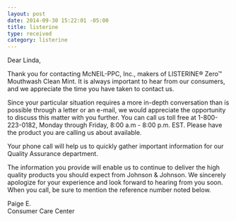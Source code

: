```yaml
---
layout: post
date: 2014-09-30 15:22:01 -05:00
title: listerine
type: received
category: listerine
---
```


Dear Linda,

Thank you for contacting McNEIL-PPC, Inc., makers of LISTERINE® Zero™ Mouthwash Clean Mint.  It is always important to hear from our consumers, and we appreciate the time you have taken to contact us.

Since your particular situation requires a more in-depth conversation than is possible through a letter or an e-mail, we would appreciate the opportunity to discuss this matter with you further. You can call us toll free at 1-800-223-0182,
Monday through Friday, 8:00 a.m - 8:00 p.m. EST. Please have the product you are calling us about available.

Your phone call will help us to quickly gather important information for our Quality Assurance department.

The information you provide will enable us to continue to deliver the high quality products you should expect from Johnson & Johnson. We sincerely apologize for your experience and look forward to hearing from you soon. When you call, be sure to mention the reference number noted below.

Paige E.  
Consumer Care Center
